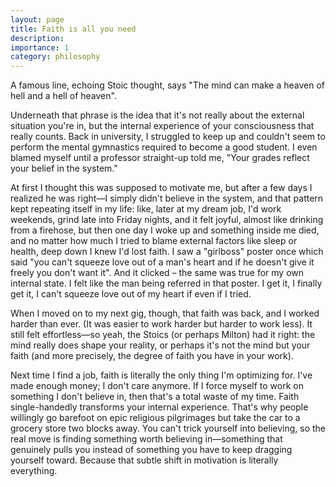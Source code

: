 ```yaml
---
layout: page
title: Faith is all you need
description: 
importance: 1
category: philosophy
---
```


A famous line, echoing Stoic thought, says "The mind can make a heaven of hell and a hell of heaven". 

Underneath that phrase is the idea that it's not really about the external situation you're in, but the internal experience of your consciousness that really counts. Back in university, I struggled to keep up and couldn't seem to perform the mental gymnastics required to become a good student. I even blamed myself until a professor straight-up told me, "Your grades reflect your belief in the system."
 
At first I thought this was supposed to motivate me, but after a few days I realized he was right—I simply didn't believe in the system, and that pattern kept repeating itself in my life: like, later at my dream job, I'd work weekends, grind late into Friday nights, and it felt joyful, almost like drinking from a firehose, but then one day I woke up and something inside me died, and no matter how much I tried to blame external factors like sleep or health, deep down I knew I'd lost faith. I saw a "girlboss" poster once which said "you can't squeeze love out of a man's heart and if he doesn't give it freely you don't want it". And it clicked – the same was true for my own internal state. I felt like the man being referred in that poster. I get it, I finally get it, I can't squeeze love out of my heart if even if I tried. 
 
When I moved on to my next gig, though, that faith was back, and I worked harder than ever. (It was easier to work harder but harder to work less). It still felt effortless—so yeah, the Stoics (or perhaps Milton) had it right: the mind really does shape your reality, or perhaps it's not the mind but your faith (and more precisely, the degree of faith you have in your work).

Next time I find a job, faith is literally the only thing I'm optimizing for. I've made enough money; I don't care anymore. If I force myself to work on something I don't believe in, then that's a total waste of my time. Faith single-handedly transforms your internal experience. That's why people willingly go barefoot on epic religious pilgrimages but take the car to a grocery store two blocks away. You can't trick yourself into believing, so the real move is finding something worth believing in—something that genuinely pulls you instead of something you have to keep dragging yourself toward. Because that subtle shift in motivation is literally everything.